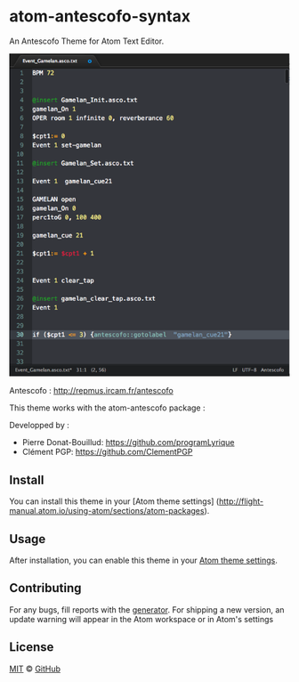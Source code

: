 # atom-antescofo-syntax

An Antescofo Theme for Atom Text Editor.

![](https://github.com/nadirB/atom-antescofo-syntax/blob/master/screenshots/atom-antescofo-screen-caps.png)



Antescofo : http://repmus.ircam.fr/antescofo


This theme works with the atom-antescofo package :  


Developped by :

- Pierre Donat-Bouillud:  https://github.com/programLyrique
- Clément PGP: https://github.com/ClementPGP

## Install

You can install this theme in your [Atom theme settings] (http://flight-manual.atom.io/using-atom/sections/atom-packages).


## Usage

After installation, you can enable this theme in your [Atom theme settings](http://flight-manual.atom.io/using-atom/sections/atom-packages/#_atom_themes).


## Contributing

For any bugs, fill reports with the [generator](https://github.com/nadirB/atom-antescofo-syntax/issues). For shipping a new version, an update warning will appear in the Atom workspace or in Atom's settings

## License

[MIT](./LICENSE) &copy; [GitHub](https://github.com/)

